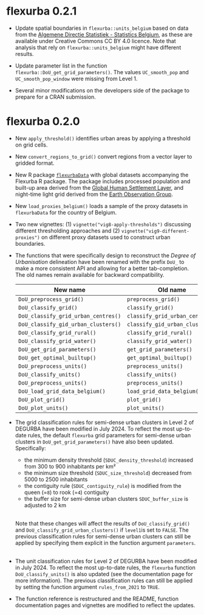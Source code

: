 # flexurba 0.2.1

* Update spatial boundaries in `flexurba::units_belgium` based on data from the [Algemene Directie Statistiek - Statistics Belgium](https://statbel.fgov.be/nl/open-data/statistische-sectoren-2024), as these are available under Creative Commons CC BY 4.0 licence. Note that analysis that rely on `flexurba::units_belgium` might have different results. 

* Update parameter list in the function `flexurba::DoU_get_grid_parameters()`. The values `UC_smooth_pop` and `UC_smooth_pop_window` were missing from Level 1. 

* Several minor modifications on the developers side of the package to prepare for a CRAN submission.


# flexurba 0.2.0

* New `apply_threshold()` identifies urban areas by applying a threshold on grid cells.

* New `convert_regions_to_grid()` convert regions from a vector layer to gridded format.

* New R package [`flexurbaData`](https://flexurbadata-ac82f4.pages.gitlab.kuleuven.be/) with global datasets accompanying the Flexurba R package. The package includes processed population and built-up area derived from the [Global Human Settlement Layer](https://human-settlement.emergency.copernicus.eu/download.php), and night-time light grid derived from the [Earth Observation Group](https://eogdata.mines.edu/products/vnl/#annual_v2). 

* New `load_proxies_belgium()` loads a sample of the proxy datasets in `flexurbaData` for the country of Belgium.

* Two new vignettes: (1) `vignette("vig8-apply-thresholds")` discussing different thresholding approaches and (2) `vignette("vig9-different-proxies")` on different proxy datasets used to construct urban boundaries.

* The functions that were specifically design to reconstruct the *Degree of Urbanisation* delineation have been renamed with the prefix `DoU_` to make a more consistent API and allowing for a better tab-completion. The old names remain available for backward compatibility.
  
  | New name                            | Old name                        |
  | ----------------------------------- | ------------------------------- |
  | `DoU_preprocess_grid()`             | `preprocess_grid()`             |
  | `DoU_classify_grid()`               | `classify_grid()`               |
  | `DoU_classify_grid_urban_centres()` | `classify_grid_urban_centres()` |
  | `DoU_classify_gid_urban_clusters()` | `classify_gid_urban_clusters()` |
  | `DoU_classify_grid_rural()`         | `classify_grid_rural()`         |
  | `DoU_classify_grid_water()`         | `classify_grid_water()`         |
  | `DoU_get_grid_parameters()`         | `get_grid_parameters()`         |
  | `DoU_get_optimal_builtup()`         | `get_optimal_builtup()`         |
  | `DoU_preprocess_units()`            | `preprocess_units()`            |
  | `DoU_classify_units()`              | `classify_units()`              |
  | `DoU_preprocess_units()`            | `preprocess_units()`            |
  | `DoU_load_grid_data_belgium()`      | `load_grid_data_belgium()`      |
  | `DoU_plot_grid()`                   | `plot_grid()`                   |
  | `DoU_plot_units()`                  | `plot_units()`                  |
  
* The grid classification rules for semi-dense urban clusters in Level 2 of DEGURBA have been modified in July 2024. To reflect the most up-to-date rules, the default `flexurba` grid parameters for semi-dense urban clusters in `DoU_get_grid_parameters()` have also been updated. Specifically:
  * the minimum density threshold (`SDUC_density_threshold`) increased from 300 to 900 inhabitants per km²
  * the minimum size threshold (`SDUC_size_threshold`) decreased from 5000 to 2500 inhabitants 
  * the contiguity rule (`SDUC_contiguity_rule`) is modified from the queen (=`8`) to rook (=`4`) contiguity
  * the buffer size for semi-dense urban clusters `SDUC_buffer_size` is adjusted to 2 km


  <br/>Note that these changes will affect the results of `DoU_classify_grid()` and `DoU_classify_grid_urban_clusters()` if `level1`is set to `FALSE`. The previous classification rules for semi-dense urban clusters can still be applied by specifying them explicit in the function argument `parameters`.
<br/><br/>
* The unit classification rules for Level 2 of DEGURBA have been modified in July 2024. To reflect the most up-to-date rules, the `flexurba` function `DoU_classify_units()` is also updated (see the documentation page for more information). The previous classification rules can still be applied by setting the function argument `rules_from_2021` to `TRUE`. 

* The function reference is restructured and the README, function documentation pages and vignettes are modified to reflect the updates. 
